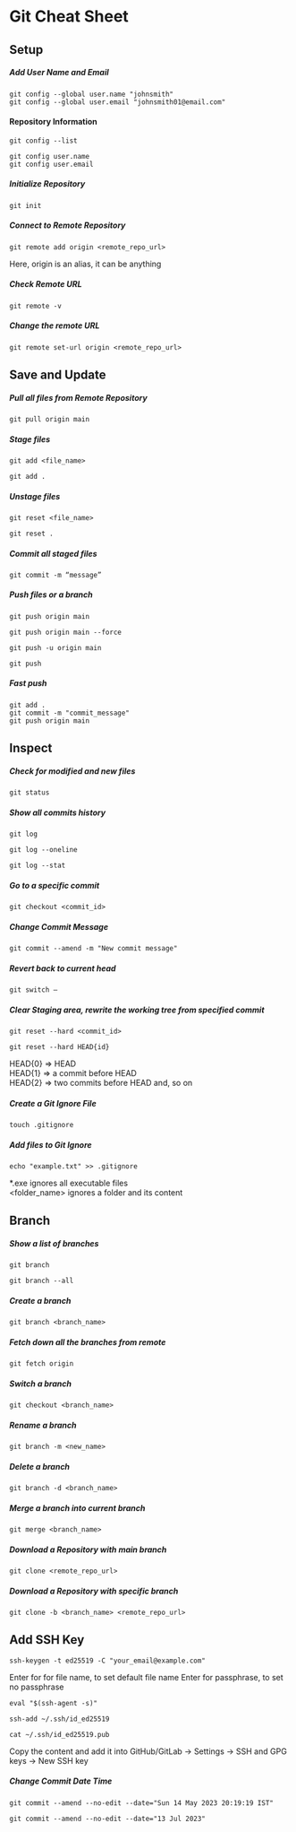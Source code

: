 # Git Cheat Sheet


## Setup
##### Add User Name and Email
```
git config --global user.name "johnsmith"
git config --global user.email "johnsmith01@email.com"
```

#### Repository Information
```
git config --list
```

```
git config user.name
git config user.email
```

##### Initialize Repository
```
git init
```

##### Connect to Remote Repository
```
git remote add origin <remote_repo_url>
```
Here, origin is an alias, it can be anything

##### Check Remote URL
```
git remote -v
```

##### Change the remote URL
```
git remote set-url origin <remote_repo_url>
```

## Save and Update
##### Pull all files from Remote Repository
```
git pull origin main
```
##### Stage files
```
git add <file_name>
```

```
git add .
```
##### Unstage files
```
git reset <file_name>
```
```
git reset .
```
##### Commit all staged files
```
git commit -m “message”
```

##### Push files or a branch
```
git push origin main
```

```
git push origin main --force
```

```
git push -u origin main
```

```
git push
```

##### Fast push
```
git add .
git commit -m "commit_message"
git push origin main
```

## Inspect
##### Check for modified and new files
```
git status
```

##### Show all commits history
```
git log
```

```
git log --oneline
```

```
git log --stat
```

##### Go to a specific commit 
```
git checkout <commit_id>
```

##### Change Commit Message
```
git commit --amend -m "New commit message"
```


##### Revert back to current head
```
git switch –
```

##### Clear Staging area, rewrite the working tree from specified commit
```
git reset --hard <commit_id>
```
```
git reset --hard HEAD{id}
```
HEAD{0} => HEAD  
HEAD{1} => a commit before HEAD  
HEAD{2} => two commits before HEAD and, so on


##### Create a Git Ignore File
```
touch .gitignore
```

##### Add files to Git Ignore
```
echo "example.txt" >> .gitignore
```

*.exe ignores all executable files  
<folder_name> ignores a folder and its content  


## Branch
##### Show a list of branches
```
git branch
```

```
git branch --all
```

##### Create a branch
```
git branch <branch_name>
```

##### Fetch down all the branches from remote
```
git fetch origin
```

##### Switch a branch
```
git checkout <branch_name>
```

##### Rename a branch
```
git branch -m <new_name>
```

##### Delete a branch
```
git branch -d <branch_name>
```

##### Merge a branch into current branch
```
git merge <branch_name>
```

##### Download a Repository with main branch
```
git clone <remote_repo_url>
```

##### Download a Repository with specific branch
```
git clone -b <branch_name> <remote_repo_url>
```



## Add SSH Key
```
ssh-keygen -t ed25519 -C "your_email@example.com"
```

Enter for for file name, to set default file name
Enter for passphrase, to set no passphrase

```
eval "$(ssh-agent -s)"
```

```
ssh-add ~/.ssh/id_ed25519
```

```
cat ~/.ssh/id_ed25519.pub
```

Copy the content and add it into GitHub/GitLab -> Settings -> SSH and GPG keys -> New SSH key


##### Change Commit Date Time

```
git commit --amend --no-edit --date="Sun 14 May 2023 20:19:19 IST"
```

```
git commit --amend --no-edit --date="13 Jul 2023"
```
